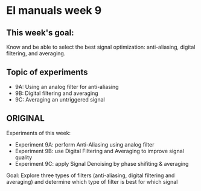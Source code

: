 # EI manuals week 9

## This week's goal: 
Know and be able to select the best signal optimization: anti-aliasing, digital filtering, and averaging. 

## Topic of experiments

- 9A: Using an analog filter for anti-aliasing
- 9B: Digital filtering and averaging
- 9C: Averaging an untriggered signal

## ORIGINAL
Experiments of this week:
- Experiment 9A: perform Anti-Aliasing using analog filter
- Experiment 9B: use Digital Filtering and Averaging to improve signal quality
- Experiment 9C: apply Signal Denoising by phase shifiting & averaging

Goal: Explore three types of filters (anti-aliasing, digital filtering and averaging) and determine which type of filter is best for which signal

